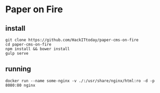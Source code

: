 # Paper on Fire

## install 
```
git clone https://github.com/HackITtoday/paper-cms-on-fire
cd paper-cms-on-fire 
npm install && bower install
gulp serve
```

## running 
```
docker run --name some-nginx -v ./:/usr/share/nginx/html:ro -d -p 8080:80 nginx
```
